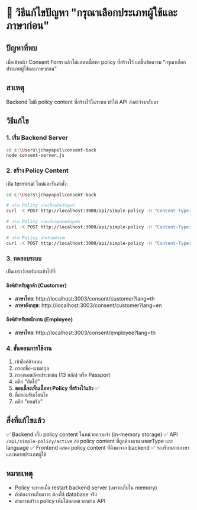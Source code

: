 # 🔧 วิธีแก้ไขปัญหา "กรุณาเลือกประเภทผู้ใช้และภาษาก่อน"

## ปัญหาที่พบ
เมื่อเข้าหน้า Consent Form แล้วไม่แสดงเนื้อหา policy ที่สร้างไว้ แต่ขึ้นข้อความ "กรุณาเลือกประเภทผู้ใช้และภาษาก่อน"

## สาเหตุ
Backend ไม่มี policy content ที่สร้างไว้ในระบบ ทำให้ API ส่งค่าว่างกลับมา

## วิธีแก้ไข

### 1. เริ่ม Backend Server
```bash
cd c:\Users\jchayapol\consent-back
node consent-server.js
```

### 2. สร้าง Policy Content
เปิด terminal ใหม่และรันคำสั่ง:

```bash
cd c:\Users\jchayapol\consent-back

# สร้าง Policy ภาษาไทยสำหรับลูกค้า
curl -X POST http://localhost:3000/api/simple-policy -H "Content-Type: application/json" -d "{\"version\":\"2.0\",\"language\":\"th-TH\",\"userType\":\"customer\",\"title\":\"นโยบายความเป็นส่วนตัว\",\"content\":\"<h2>นโยบายความเป็นส่วนตัว</h2><p>บริษัทให้ความสำคัญกับการคุ้มครองข้อมูลส่วนบุคคลของท่าน</p><h3>1. ข้อมูลที่เราเก็บรวบรวม</h3><ul><li>ชื่อ-นามสกุล</li><li>เลขบัตรประชาชน/พาสปอร์ต</li><li>อีเมล</li><li>เบอร์โทรศัพท์</li></ul><h3>2. วัตถุประสงค์การใช้ข้อมูล</h3><p>เราใช้ข้อมูลของท่านเพื่อ:</p><ul><li>ให้บริการตามที่ท่านร้องขอ</li><li>ปรับปรุงคุณภาพการบริการ</li><li>ติดต่อสื่อสารกับท่าน</li></ul><h3>3. การรักษาความปลอดภัย</h3><p>เราใช้มาตรการรักษาความปลอดภัยที่เหมาะสมเพื่อปกป้องข้อมูลของท่าน</p>\"}"

# สร้าง Policy ภาษาอังกฤษสำหรับลูกค้า
curl -X POST http://localhost:3000/api/simple-policy -H "Content-Type: application/json" -d "{\"version\":\"2.0\",\"language\":\"en-US\",\"userType\":\"customer\",\"title\":\"Privacy Policy\",\"content\":\"<h2>Privacy Policy</h2><p>We value your privacy and are committed to protecting your personal information.</p><h3>1. Information We Collect</h3><ul><li>Name and Surname</li><li>ID/Passport Number</li><li>Email</li><li>Phone Number</li></ul><h3>2. How We Use Your Information</h3><p>We use your information to:</p><ul><li>Provide requested services</li><li>Improve service quality</li><li>Communicate with you</li></ul><h3>3. Data Security</h3><p>We implement appropriate security measures to protect your information.</p>\"}"

# สร้าง Policy สำหรับพนักงาน
curl -X POST http://localhost:3000/api/simple-policy -H "Content-Type: application/json" -d "{\"version\":\"1.0\",\"language\":\"th-TH\",\"userType\":\"employee\",\"title\":\"นโยบายสำหรับพนักงาน\",\"content\":\"<h2>นโยบายความเป็นส่วนตัวสำหรับพนักงาน</h2><p>ข้อมูลพนักงานจะถูกใช้เพื่อการบริหารงานบุคคลและการปฏิบัติตามกฎหมายแรงงานเท่านั้น</p>\"}"
```

### 3. ทดสอบระบบ

เปิดเบราว์เซอร์และเข้าไปที่:

#### ลิงค์สำหรับลูกค้า (Customer)
- **ภาษาไทย**: http://localhost:3003/consent/customer?lang=th
- **ภาษาอังกฤษ**: http://localhost:3003/consent/customer?lang=en

#### ลิงค์สำหรับพนักงาน (Employee)
- **ภาษาไทย**: http://localhost:3003/consent/employee?lang=th

### 4. ขั้นตอนการใช้งาน
1. เข้าลิงค์ด้านบน
2. กรอกชื่อ-นามสกุล
3. กรอกเลขบัตรประชาชน (13 หลัก) หรือ Passport
4. คลิก "ถัดไป"
5. **ตอนนี้จะเห็นเนื้อหา Policy ที่สร้างไว้แล้ว** ✅
6. ติ๊กยอมรับเงื่อนไข
7. คลิก "ยอมรับ"

## สิ่งที่แก้ไขแล้ว
✅ Backend เก็บ policy content ในหน่วยความจำ (in-memory storage)
✅ API `/api/simple-policy/active` ส่ง policy content ที่ถูกต้องตาม userType และ language
✅ Frontend แสดง policy content ที่ดึงมาจาก backend
✅ รองรับหลายภาษาและหลายประเภทผู้ใช้

## หมายเหตุ
- Policy จะหายเมื่อ restart backend server (เพราะเก็บใน memory)
- ถ้าต้องการเก็บถาวร ต้องใช้ database จริง
- สามารถสร้าง policy เพิ่มได้ตลอดเวลาผ่าน API
